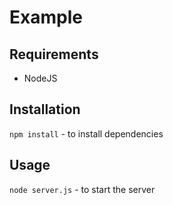 # Example

## Requirements
* NodeJS

## Installation
`npm install` - to install dependencies

## Usage
`node server.js` - to start the server
